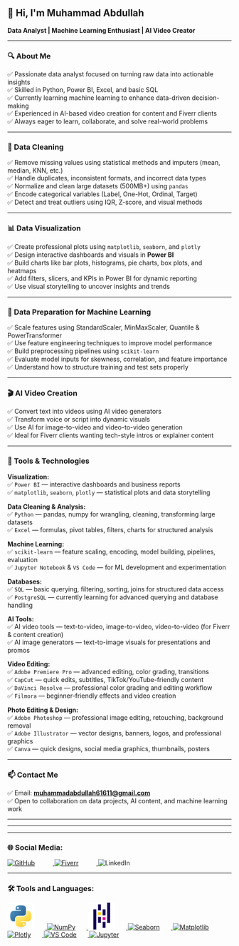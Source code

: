 ## 👋 Hi, I'm Muhammad Abdullah  
**Data Analyst | Machine Learning Enthusiast | AI Video Creator**

---

### 🔍 About Me
✅ Passionate data analyst focused on turning raw data into actionable insights  
✅ Skilled in Python, Power BI, Excel, and basic SQL  
✅ Currently learning machine learning to enhance data-driven decision-making  
✅ Experienced in AI-based video creation for content and Fiverr clients  
✅ Always eager to learn, collaborate, and solve real-world problems  

---

### 🧹 Data Cleaning
✅ Remove missing values using statistical methods and imputers (mean, median, KNN, etc.)  
✅ Handle duplicates, inconsistent formats, and incorrect data types  
✅ Normalize and clean large datasets (500MB+) using `pandas`  
✅ Encode categorical variables (Label, One-Hot, Ordinal, Target)  
✅ Detect and treat outliers using IQR, Z-score, and visual methods  

---

### 📊 Data Visualization
✅ Create professional plots using `matplotlib`, `seaborn`, and `plotly`  
✅ Design interactive dashboards and visuals in **Power BI**  
✅ Build charts like bar plots, histograms, pie charts, box plots, and heatmaps  
✅ Add filters, slicers, and KPIs in Power BI for dynamic reporting  
✅ Use visual storytelling to uncover insights and trends  

---

### 🧪 Data Preparation for Machine Learning
✅ Scale features using StandardScaler, MinMaxScaler, Quantile & PowerTransformer  
✅ Use feature engineering techniques to improve model performance  
✅ Build preprocessing pipelines using `scikit-learn`  
✅ Evaluate model inputs for skewness, correlation, and feature importance  
✅ Understand how to structure training and test sets properly  

---

### 🎬 AI Video Creation
✅ Convert text into videos using AI video generators  
✅ Transform voice or script into dynamic visuals  
✅ Use AI for image-to-video and video-to-video generation  
✅ Ideal for Fiverr clients wanting tech-style intros or explainer content  

---

### 🧰 Tools & Technologies

**Visualization:**  
✅ `Power BI` — interactive dashboards and business reports  
✅ `matplotlib`, `seaborn`, `plotly` — statistical plots and data storytelling  

**Data Cleaning & Analysis:**  
✅ `Python` — pandas, numpy for wrangling, cleaning, transforming large datasets  
✅ `Excel` — formulas, pivot tables, filters, charts for structured analysis  

**Machine Learning:**  
✅ `scikit-learn` — feature scaling, encoding, model building, pipelines, evaluation  
✅ `Jupyter Notebook` & `VS Code` — for ML development and experimentation  

**Databases:**  
✅ `SQL` — basic querying, filtering, sorting, joins for structured data access  
✅ `PostgreSQL` — currently learning for advanced querying and database handling  

**AI Tools:**  
✅ AI video tools — text-to-video, image-to-video, video-to-video (for Fiverr & content creation)  
✅ AI image generators — text-to-image visuals for presentations and promos  

**Video Editing:**  
✅ `Adobe Premiere Pro` — advanced editing, color grading, transitions  
✅ `CapCut` — quick edits, subtitles, TikTok/YouTube-friendly content  
✅ `DaVinci Resolve` — professional color grading and editing workflow  
✅ `Filmora` — beginner-friendly effects and video creation  

**Photo Editing & Design:**  
✅ `Adobe Photoshop` — professional image editing, retouching, background removal  
✅ `Adobe Illustrator` — vector designs, banners, logos, and professional graphics  
✅ `Canva` — quick designs, social media graphics, thumbnails, posters  

---

### 📫 Contact Me
✅ Email: **muhammadabdullah61611@gmail.com**  
✅ Open to collaboration on data projects, AI content, and machine learning work


---

---
---

<h3 align="left">🌐 Social Media:</h3>

<p align="left">
  <!-- GitHub -->
  <a href="https://github.com/Abdullah1218-bit" target="_blank">
    <img src="https://cdn-icons-png.flaticon.com/512/25/25231.png" alt="GitHub" width="60" height="60" style="margin-right: 40px;" />
  </a>

  <!-- Fiverr -->
  <a href="https://www.fiverr.com/u_d7b7c0c16cbb/do-advanced-data-cleaning-in-excel-power-bi-or-python?context_referrer=tailored_homepage_perseus&source=recently_viewed_gigs&ref_ctx_id=ee66c127893642b2ba38f77626f7e7df&context=recommendation&pckg_id=1&pos=2&context_alg=recently_viewed&seller_online=true&imp_id=1c02d7e6-1f86-4c39-ae65-5d8c934b7064" target="_blank">
    <img src="https://cdn.worldvectorlogo.com/logos/fiverr-1.svg" alt="Fiverr" width="80" height="60" style="margin-right: 40px;" />
  </a>

  <!-- LinkedIn (no link) -->
  <img src="https://cdn-icons-png.flaticon.com/512/174/174857.png" alt="LinkedIn" width="60" height="60" />
</p>


---

<h3 align="left">🛠️ Tools and Languages:</h3>

<p align="left">
  <!-- Python -->
  <a href="https://www.python.org" target="_blank">
    <img src="https://raw.githubusercontent.com/devicons/devicon/master/icons/python/python-original.svg" alt="Python" width="60" height="60" style="margin-right: 25px;"/>
  </a>

  <!-- NumPy -->
  <a href="https://numpy.org/" target="_blank">
    <img src="https://upload.wikimedia.org/wikipedia/commons/3/31/NumPy_logo_2020.svg" alt="NumPy" width="60" height="60" style="margin-right: 25px;"/>
  </a>

  <!-- Pandas -->
  <a href="https://pandas.pydata.org/" target="_blank">
    <img src="https://raw.githubusercontent.com/devicons/devicon/master/icons/pandas/pandas-original.svg" alt="Pandas" width="60" height="60" style="margin-right: 25px;"/>
  </a>

  <!-- Seaborn -->
  <a href="https://seaborn.pydata.org" target="_blank">
    <img src="https://seaborn.pydata.org/_images/logo-mark-lightbg.svg" alt="Seaborn" width="60" height="60" style="margin-right: 25px;"/>
  </a>

  <!-- Matplotlib -->
  <a href="https://matplotlib.org" target="_blank">
    <img src="https://matplotlib.org/_static/images/logo2.svg" alt="Matplotlib" width="60" height="60" style="margin-right: 25px;"/>
  </a>

  <!-- Plotly -->
  <a href="https://plotly.com" target="_blank">
    <img src="https://www.vectorlogo.zone/logos/plotly/plotly-icon.svg" alt="Plotly" width="60" height="60" style="margin-right: 25px;"/>
  </a>

  <!-- VS Code -->
  <a href="https://code.visualstudio.com" target="_blank">
    <img src="https://cdn.worldvectorlogo.com/logos/visual-studio-code-1.svg" alt="VS Code" width="60" height="60" style="margin-right: 25px;"/>
  </a>

  <!-- Jupyter -->
  <a href="https://jupyter.org" target="_blank">
    <img src="https://upload.wikimedia.org/wikipedia/commons/3/38/Jupyter_logo.svg" alt="Jupyter" width="60" height="60"/>
  </a>
</p>
